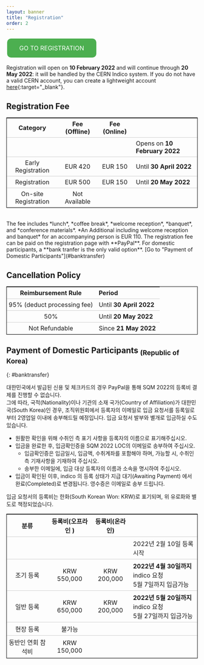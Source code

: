 ```yaml
---
layout: banner
title: "Registration"
order: 2
---
```


<style>
table {
  border-collapse: collapse;
  border: 1.5px solid black;
}
th, td {
  padding: 5px;
  padding-right: 10px;
  min-width: 4em;
}
tr {
    border-bottom: 1px solid #ccc;
}

.button {
  background-color: #4CAF50;
  border: none;
  color: white;
  padding: 15px 32px;
  text-align: center;
  text-decoration: none;
  display: inline-block;
  font-size: 16px;
  margin: 4px 2px;
  cursor: pointer;
  border-radius: 10px;
}
</style>

<a href="https://indico.cern.ch/event/1037821/registrations/" class="button" target="_blank">GO TO REGISTRATION</a>
<!-- [](){:} -->

Registration will open on **10 February 2022** and will continue through **20 May 2022**: it will be handled by the CERN Indico system. If you do not have a valid CERN account, you can create a lightweight account [here](https://account.cern.ch/account/Externals/RegisterAccount.aspx){:target="_blank"}.

## Registration Fee

|        Category                |   Fee (Offline)   |   Fee (Online)   |                               |
|:------------------------------:|:-----------------:|:----------------:|-------------------------------|
|                                |                   |                  | Opens on **10 February 2022** |
| Early Registration             | EUR 420           | EUR 150          | Until **30 April 2022**       |
| Registration                   | EUR 500           | EUR 150          | Until **20 May 2022**         |
| On-site Registration           | Not Available     |                  |                               |
  
<br>
The fee includes *lunch*, *coffee break*, *welcome reception*, *banquet*, and *conference materials*. *An Additional including welcome reception and banquet* for an accompanying person is EUR 110. The registration fee can be paid on the registration page with **PayPal**. For domestic participants, a **bank tranfer is the only valid option**. [Go to "Payment of Domestic Participants"](#banktransfer)


## Cancellation Policy


| Reimbursement Rule | Period                    |
|:-----------------: |:--------------------------|
| 95% (deduct processing fee) | Until **30 April 2022**   |
| 50%                | Until **20 May 2022**     |
| Not Refundable     | Since **21 May 2022**     |

## Payment of Domestic Participants <sub>(Republic of Korea)</sub>
{: #banktransfer}

대한민국에서 발급된 신용 및 체크카드의 경우 PayPal을 통해 SQM 2022의 등록비 결제를 진행할 수 없습니다.  
그에 따라, 국적(Nationality)이나 기관의 소재 국가(Country of Affiliation)가 대한민국(South Korea)인 경우, 조직위원회에서 등록자의 이메일로 입금 요청서를 등록일로부터 2영업일 이내에 송부해드릴 예정입니다. 입금 요청서 발부와 별개로 입금하실 수도 있습니다.  

* 원활한 확인을 위해 수취인 측 표기 사항을 등록자의 이름으로 표기해주십시오.  
* 입금을 완료한 후, 입금확인증을 SQM 2022 LOC의 이메일로 송부하여 주십시오.  
  * 입금확인증은 입금일시, 입금액, 수취계좌를 포함해야 하며, 가능할 시, 수취인 측 기재사항을 기재하여 주십시오.  
  * 송부한 이메일에, 입금 대상 등록자의 이름과 소속을 명시하여 주십시오.  
* 입금이 확인된 이후, indico 의 등록 상태가 지급 대기(Awaiting Payment) 에서 완료(Completed)로 변경됩니다. 영수증은 이메일로 송부 드립니다.  

입금 요청서의 등록비는 한화(South Korean Won: KRW)로 표기되며, 위 유로화와 별도로 책정되었습니다.

|        분류     |   등록비(오프라인 )   |   등록비(온라인)    |                               |
|:-------------:|:-----------------:|:----------------:|-------------------------------|
|               |                   |                  | 2022년 2월 10일 등록 시작         |
| 조기 등록       | KRW 550,000       | KRW 200,000      | **2022년 4월 30일까지** indico 요청 <br> 5월 7일까지 입금가능  |
| 일반 등록       | KRW 650,000       | KRW 200,000      | **2022년 5월 20일까지** indico 요청 <br> 5월 27일까지 입금가능 |
| 현장 등록       | 불가능              |                  |                               |
| 동반인 연회 참석비 | KRW 150,000      |                  |                               |